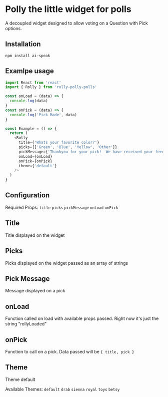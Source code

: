 # Polly the little widget for polls

A decoupled widget designed to allow voting on a Question with Pick options.

## Installation

```
npm install ai-speak
```

## Examlpe usage

```javascript
import React from 'react'
import { Rolly } from 'rolly-polly-polls'

const onLoad = (data) => {
  console.log(data)
}
const onPick = (data) => {
  console.log('Pick Made', data)
}

const Example = () => {
  return (
    <Rolly
      title={'Whats your favorite color?'}
      picks={['Green', 'Blue', 'Yellow', 'Other']}
      pickMessage={'Thankyou for your pick!  We have received your feedback!'}
      onLoad={onLoad}
      onPick={onPick}
      theme={'default'}
    />
  )
}
```

## Configuration

Required Props:
`title`
`picks`
`pickMessage`
`onLoad`
`onPick`

## Title

Title displayed on the widget

## Picks

Picks displayed on the widget passed as an array of strings

## Pick Message

Message displayed on a pick

## onLoad

Function called on load with available props passed. Right now it's just the string "rollyLoaded"

## onPick

Function to call on a pick. Data passed will be `{ title, pick }`

## Theme

Theme default

Available Themes:
`default` `drab` `sienna` `royal` `toys` `betsy`
